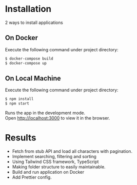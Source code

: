 # Installation

2 ways to install applications

## On Docker

Execute the following command under project directory:

```sh
$ docker-compose build
$ docker-compose up
```

## On Local Machine

Execute the following command under project directory:

```sh
$ npm install
$ npm start
```

Runs the app in the development mode.\
Open [http://localhost:3000](http://localhost:3000) to view it in the browser.

# Results

- Fetch from stub API and load all characters with pagination.
- Implement searching, filtering and sorting
- Using Tailwind CSS framework, TypeScript
- Making folder structure to easily maintainable.
- Build and run application on Docker
- Add Prettier config.

